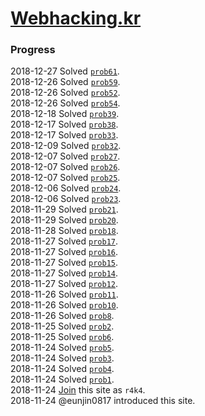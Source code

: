 # [Webhacking.kr](http://webhacking.kr/)

### Progress
2018-12-27 Solved [`prob61`](./prob61).  
2018-12-26 Solved [`prob59`](./prob59).  
2018-12-26 Solved [`prob52`](./prob52).  
2018-12-26 Solved [`prob54`](./prob54).  
2018-12-18 Solved [`prob39`](./prob39).  
2018-12-17 Solved [`prob38`](./prob38).  
2018-12-17 Solved [`prob33`](./prob33).  
2018-12-09 Solved [`prob32`](./prob32).  
2018-12-07 Solved [`prob27`](./prob27).  
2018-12-07 Solved [`prob26`](./prob26).  
2018-12-07 Solved [`prob25`](./prob25).  
2018-12-06 Solved [`prob24`](./prob24).  
2018-12-06 Solved [`prob23`](./prob23).  
2018-11-29 Solved [`prob21`](./prob21).  
2018-11-29 Solved [`prob20`](./prob20).  
2018-11-28 Solved [`prob18`](./prob18).  
2018-11-27 Solved [`prob17`](./prob17).  
2018-11-27 Solved [`prob16`](./prob16).  
2018-11-27 Solved [`prob15`](./prob15).  
2018-11-27 Solved [`prob14`](./prob14).  
2018-11-27 Solved [`prob12`](./prob12).  
2018-11-26 Solved [`prob11`](./prob11).  
2018-11-26 Solved [`prob10`](./prob10).  
2018-11-26 Solved [`prob8`](./prob8).  
2018-11-25 Solved [`prob2`](./prob2).  
2018-11-25 Solved [`prob6`](./prob6).  
2018-11-24 Solved [`prob5`](./prob5).  
2018-11-24 Solved [`prob3`](./prob3).  
2018-11-24 Solved [`prob4`](./prob4).  
2018-11-24 Solved [`prob1`](./prob1).  
2018-11-24 [Join](./join) this site as `r4k4`.  
2018-11-24 @eunjin0817 introduced this site.  